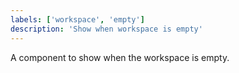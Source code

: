```yaml
---
labels: ['workspace', 'empty']
description: 'Show when workspace is empty'
---
```


A component to show when the workspace is empty.
